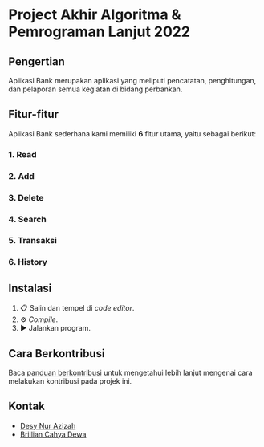 # Project Akhir Algoritma & Pemrograman Lanjut 2022

## Pengertian 
Aplikasi Bank merupakan aplikasi yang meliputi pencatatan, penghitungan, dan pelaporan semua kegiatan di bidang perbankan.

## Fitur-fitur
Aplikasi Bank sederhana kami memiliki **6** fitur utama, yaitu sebagai berikut:

### 1. Read

### 2. Add

### 3. Delete

### 4. Search

### 5. Transaksi

### 6. History

## Instalasi

1. 📋 Salin dan tempel di _code editor_.
2. ⚙ _Compile_.
3. ▶ Jalankan program.

## Cara Berkontribusi

Baca [panduan berkontribusi](CONTRIBUTING.md) untuk mengetahui lebih lanjut mengenai cara melakukan kontribusi pada projek ini.

## Kontak

- [Desy Nur Azizah](mailto:123210083@gmail.com)
- [Brillian Cahya Dewa](mailto:123210065@gmail.com)

